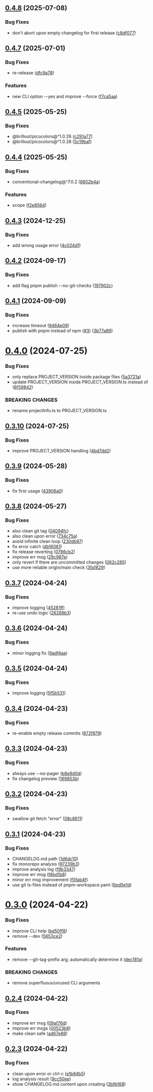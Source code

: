 ## [0.4.8](https://github.com/brillout/release-me/compare/v0.4.7...v0.4.8) (2025-07-08)


### Bug Fixes

* don't abort upon empty changelog for first release ([c8df077](https://github.com/brillout/release-me/commit/c8df077a99f5334de7a3266dd505626f6f918b3e))



## [0.4.7](https://github.com/brillout/release-me/compare/v0.4.5...v0.4.7) (2025-07-01)


### Bug Fixes

* re-release ([dfc9a78](https://github.com/brillout/release-me/commit/dfc9a781dfa022fc43202d5e1ec34ee810c7caa0))


### Features

* new CLI option --yes and improve --force ([f7ca5aa](https://github.com/brillout/release-me/commit/f7ca5aad253e3d593f214c8699d29557d823bec2))



## [0.4.5](https://github.com/brillout/release-me/compare/v0.4.4...v0.4.5) (2025-05-25)


### Bug Fixes

* @brillout/picocolors@^1.0.26 ([c291a77](https://github.com/brillout/release-me/commit/c291a77c6e687f65527ff0223b882ab15fb41449))
* @brillout/picocolors@^1.0.28 ([5c19baf](https://github.com/brillout/release-me/commit/5c19baf0d40153e6bb08f83bfc813443cf66133f))



## [0.4.4](https://github.com/brillout/release-me/compare/v0.4.3...v0.4.4) (2025-05-25)


### Bug Fixes

* conventional-changelog@^7.0.2 ([8802b4a](https://github.com/brillout/release-me/commit/8802b4a2f3941a78986d2ce61513622661973f98))


### Features

* scope ([f2e8564](https://github.com/brillout/release-me/commit/f2e8564f8ddd43b9b4cc985767eab8ed1dd2622d))



## [0.4.3](https://github.com/brillout/release-me/compare/v0.4.2...v0.4.3) (2024-12-25)


### Bug Fixes

* add wrong usage error ([4c024d1](https://github.com/brillout/release-me/commit/4c024d1ccf355681470793fefda2ca0d8d4b9889))



## [0.4.2](https://github.com/brillout/release-me/compare/v0.4.1...v0.4.2) (2024-09-17)


### Bug Fixes

* add flag pnpm publish --no-git-checks ([197902c](https://github.com/brillout/release-me/commit/197902cf8e2b092698f32d6178a9bd1c0b561cb6))



## [0.4.1](https://github.com/brillout/release-me/compare/v0.4.0...v0.4.1) (2024-09-09)


### Bug Fixes

* increase timeout ([9464e09](https://github.com/brillout/release-me/commit/9464e09b167d801183f3a32aa78e038ba7bf1b86))
* publish with pnpm instead of npm ([#3](https://github.com/brillout/release-me/issues/3)) ([3b77a89](https://github.com/brillout/release-me/commit/3b77a89ad68da1bf72005ade9394633c5bfc1390))



# [0.4.0](https://github.com/brillout/release-me/compare/v0.3.10...v0.4.0) (2024-07-25)


### Bug Fixes

* only replace PROJECT_VERSION inside package files ([5a3721a](https://github.com/brillout/release-me/commit/5a3721a5c63263b087c37b3f869e3a343cd0a7d5))
* update PROJECT_VERSION inside PROJECT_VERSION.ts instead of ([6f59842](https://github.com/brillout/release-me/commit/6f59842042da4a9526c0598a5a303732d2944ae3))


### BREAKING CHANGES

* rename projectInfo.ts to PROJECT_VERSION.ts



## [0.3.10](https://github.com/brillout/release-me/compare/v0.3.9...v0.3.10) (2024-07-25)


### Bug Fixes

* improve PROJECT_VERSION handling ([4bd7dd2](https://github.com/brillout/release-me/commit/4bd7dd2160a11d7e328e428c25e3d244784ee268))



## [0.3.9](https://github.com/brillout/release-me/compare/v0.3.8...v0.3.9) (2024-05-28)


### Bug Fixes

* fix first usage ([43906a0](https://github.com/brillout/release-me/commit/43906a05dd6ba4ae0826be63c0eff4ff7dccd1ce))



## [0.3.8](https://github.com/brillout/release-me/compare/v0.3.7...v0.3.8) (2024-05-27)


### Bug Fixes

* also clean git tag ([04094fc](https://github.com/brillout/release-me/commit/04094fcdfe3e0bdcb02cf96287d97967820a0be0))
* also clean upon error ([734c75a](https://github.com/brillout/release-me/commit/734c75afa46dbccfd66d8671ba30b15b430e75c5))
* avoid infinite clean loop ([230db97](https://github.com/brillout/release-me/commit/230db97d6179e31085b2073a57dfebe9bcf2dc19))
* fix error catch ([db16061](https://github.com/brillout/release-me/commit/db160616fc92d694ca3327c00cd982c29c14f7e5))
* fix release reverting ([0786cb2](https://github.com/brillout/release-me/commit/0786cb29e546fdc243d4adf8fa554b6054d6149c))
* improve err msg ([29c987e](https://github.com/brillout/release-me/commit/29c987e032654ae187a4d07db77fd9c47be27196))
* only revert if there are uncommitted changes ([062c285](https://github.com/brillout/release-me/commit/062c285303eed1c52617c04afc7ef7ea99d5314a))
* use more reliable origin/main check ([3fa1829](https://github.com/brillout/release-me/commit/3fa1829a51fa72dd79838bb58457759385b39125))



## [0.3.7](https://github.com/brillout/release-me/compare/v0.3.6...v0.3.7) (2024-04-24)


### Bug Fixes

* improve logging ([45281ff](https://github.com/brillout/release-me/commit/45281ffe1bc23549a6bbb4679e7485ee7ae4a972))
* re-use undo logic ([26288b3](https://github.com/brillout/release-me/commit/26288b314cda5f45cfe7903bfc4ad8f53b901ede))



## [0.3.6](https://github.com/brillout/release-me/compare/v0.3.5...v0.3.6) (2024-04-24)


### Bug Fixes

* minor logging fix ([9adf4aa](https://github.com/brillout/release-me/commit/9adf4aa6c15f80c305cb1a385fcdefc471085294))



## [0.3.5](https://github.com/brillout/release-me/compare/v0.3.4...v0.3.5) (2024-04-24)


### Bug Fixes

* improve logging ([5f5b531](https://github.com/brillout/release-me/commit/5f5b5317039214445b9bf20cfebc8876e1fda79b))



## [0.3.4](https://github.com/brillout/release-me/compare/v0.3.3...v0.3.4) (2024-04-23)


### Bug Fixes

* re-enable empty release commits ([872f979](https://github.com/brillout/release-me/commit/872f979c4c3ca942f941bd3dca2e35fd5e4a665b))



## [0.3.3](https://github.com/brillout/release-me/compare/v0.3.2...v0.3.3) (2024-04-23)


### Bug Fixes

* always use --no-pager ([b8e8d0d](https://github.com/brillout/release-me/commit/b8e8d0d701293fdc210a3d2fd67d9da55dc33939))
* fix changelog preview ([169853b](https://github.com/brillout/release-me/commit/169853b9fee5354881228ae80454a2d934b4d92b))



## [0.3.2](https://github.com/brillout/release-me/compare/v0.3.1...v0.3.2) (2024-04-23)


### Bug Fixes

* swallow git fetch "error" ([08c8611](https://github.com/brillout/release-me/commit/08c8611756f0af109bd36c9d836512b726030622))



## [0.3.1](https://github.com/brillout/release-me/compare/v0.3.0...v0.3.1) (2024-04-23)


### Bug Fixes

* CHANGELOG.md path ([1d6dc10](https://github.com/brillout/release-me/commit/1d6dc1080230c4652c84b48f59ad18b9b7647dbb))
* fix monorepo analysis ([97239b3](https://github.com/brillout/release-me/commit/97239b3d73c070b5c3269f9676c4a2e864468b82))
* improve analysis log ([f9b3347](https://github.com/brillout/release-me/commit/f9b334798cf21e7109b78524ecef19ae8fd2b212))
* improve err msg ([f4bd1b8](https://github.com/brillout/release-me/commit/f4bd1b85aa1eea53a583456f19475036f97f5818))
* minor err msg improvement ([f5fab4f](https://github.com/brillout/release-me/commit/f5fab4f6652c72a51c552836702d54f732b5377b))
* use git ls-files instead of pnpm-workspace.yaml ([6ed5e1d](https://github.com/brillout/release-me/commit/6ed5e1d27ad56b31314dac1e5529f3de9117840e))



# [0.3.0](https://github.com/brillout/release-me/compare/v0.2.4...v0.3.0) (2024-04-22)


### Bug Fixes

* improve CLI help ([bd50ff8](https://github.com/brillout/release-me/commit/bd50ff8af9ee1466e5ca36654ac8c703bf89110e))
* remove --dev ([5653ce2](https://github.com/brillout/release-me/commit/5653ce29e51803c685cc12fd495c02ff45858b24))


### Features

* remove --git-tag-prefix arg; automatically determine it ([dec181a](https://github.com/brillout/release-me/commit/dec181a2b6cba9c2e63750035975b99dcc59e2a1))


### BREAKING CHANGES

* remove superfluous/unused CLI arguments


## [0.2.4](https://github.com/brillout/release-me/compare/v0.2.3...v0.2.4) (2024-04-22)


### Bug Fixes

* improve err msg ([09af76d](https://github.com/brillout/release-me/commit/09af76dcff05e7990b396c81a3bfbe517e426604))
* improve err msgs ([00523b6](https://github.com/brillout/release-me/commit/00523b687291a3f5e25418e4a657601fc14c42d4))
* make clean safe ([ad67e88](https://github.com/brillout/release-me/commit/ad67e88e5e1af450dd20756fdb6a392cf05d893c))



## [0.2.3](https://github.com/brillout/release-me/compare/v0.2.2...v0.2.3) (2024-04-22)


### Bug Fixes

* clean upon error or ctrl-c ([e1b84b5](https://github.com/brillout/release-me/commit/e1b84b54e7724f9ca05a3c65d3172d4f2fa8a31a))
* log analysis result ([9cc50ee](https://github.com/brillout/release-me/commit/9cc50ee8d3baf155a12ef5736aea9bf222afcb7d))
* show CHANGELOG.md content upon creating ([3bfb168](https://github.com/brillout/release-me/commit/3bfb1689e60d695a03fddcf01599a8e9b3ca76d1))



